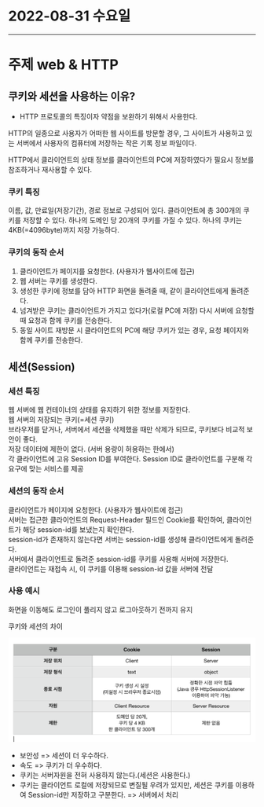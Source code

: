 # 2022-08-31 수요일

----

# 주제 web & HTTP 

## 쿠키와 세션을 사용하는 이유?
- HTTP 프로토콜의 특징이자 약점을 보완하기 위해서 사용한다.

HTTP의 일종으로 사용자가 어떠한 웹 사이트를 방문할 경우,
그 사이트가 사용하고 있는 서버에서 사용자의 컴퓨터에 저장하는 작은 기록 정보 파일이다.

HTTP에서 클라이언트의 상태 정보를 클라이언트의 PC에 저장하였다가 필요시 정보를 참조하거나 재사용할 수 있다.


### 쿠키 특징

이름, 값, 만료일(저장기간), 경로 정보로 구성되어 있다.
클라이언트에 총 300개의 쿠키를 저장할 수 있다.
하나의 도메인 당 20개의 쿠키를 가질 수 있다.
하나의 쿠키는 4KB(=4096byte)까지 저장 가능하다.


### 쿠키의 동작 순서

1. 클라이언트가 페이지를 요청한다. (사용자가 웹사이트에 접근)
2. 웹 서버는 쿠키를 생성한다.
3. 생성한 쿠키에 정보를 담아 HTTP 화면을 돌려줄 때, 같이 클라이언트에게 돌려준다.
4. 넘겨받은 쿠키는 클라이언트가 가지고 있다가(로컬 PC에 저장) 다시 서버에 요청할 때 요청과 함께 쿠키를 전송한다.
5. 동일 사이트 재방문 시 클라이언트의 PC에 해당 쿠키가 있는 경우, 요청 페이지와 함께 쿠키를 전송한다.


## 세션(Session)


### 세션 특징

웹 서버에 웹 컨테이너의 상태를 유지하기 위한 정보를 저장한다.<br>
웹 서버의 저장되는 쿠키(=세션 쿠키)<br>
브라우저를 닫거나, 서버에서 세션을 삭제했을 때만 삭제가 되므로, 쿠키보다 비교적 보안이 좋다.<br>
저장 데이터에 제한이 없다. (서버 용량이 허용하는 한에서)<br>
각 클라이언트에 고유 Session ID를 부여한다. Session ID로 클라이언트를 구분해 각 요구에 맞는 서비스를 제공


### 세션의 동작 순서

클라이언트가 페이지에 요청한다. (사용자가 웹사이트에 접근)<br>
서버는 접근한 클라이언트의 Request-Header 필드인 Cookie를 확인하여, 클라이언트가 해당 session-id를 보냈는지 확인한다.<br>
session-id가 존재하지 않는다면 서버는 session-id를 생성해 클라이언트에게 돌려준다.<br>
서버에서 클라이언트로 돌려준 session-id를 쿠키를 사용해 서버에 저장한다.<br>
클라이언트는 재접속 시, 이 쿠키를 이용해 session-id 값을 서버에 전달


### 사용 예시

화면을 이동해도 로그인이 풀리지 않고 로그아웃하기 전까지 유지


쿠키와 세션의 차이

![img.png](image/img.png)


- 보안성 => 세션이 더 우수하다.
- 속도 => 쿠키가 더 우수하다.
- 쿠키는 서버자원을 전혀 사용하지 않는다.(세션은 사용한다.)
- 쿠키는 클라이언트 로컬에 저장되므로 변질될 우려가 있지만, 
세션은 쿠키를 이용하여 Session-id만 저장하고 구분한다.
=> 서버에서 처리
